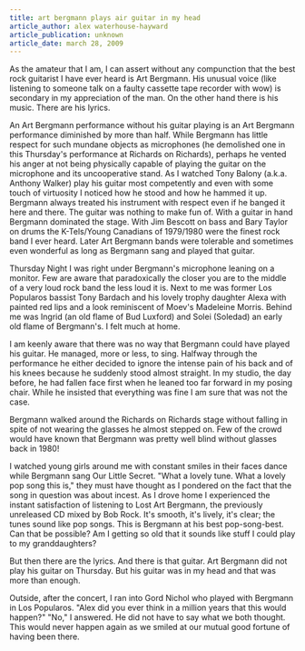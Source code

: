 ```yaml
---
title: art bergmann plays air guitar in my head
article_author: alex waterhouse-hayward
article_publication: unknown
article_date: march 28, 2009
---
```

As the amateur that I am, I can assert without any compunction that the best rock guitarist I have ever heard is Art Bergmann. His unusual voice (like listening to someone talk on a faulty cassette tape recorder with wow) is secondary in my appreciation of the man. On the other hand there is his music. There are his lyrics.  
  
An Art Bergmann performance without his guitar playing is an Art Bergmann performance diminished by more than half. While Bergmann has little respect for such mundane objects as microphones (he demolished one in this Thursday's performance at Richards on Richards), perhaps he vented his anger at not being physically capable of playing the guitar on the microphone and its uncooperative stand. As I watched Tony Balony (a.k.a. Anthony Walker) play his guitar most competently and even with some touch of virtuosity I noticed how he stood and how he hammed it up. Bergmann always treated his instrument with respect even if he banged it here and there. The guitar was nothing to make fun of. With a guitar in hand Bergmann dominated the stage. With Jim Bescott on bass and Bary Taylor on drums the K-Tels/Young Canadians of 1979/1980 were the finest rock band I ever heard. Later Art Bergmann bands were tolerable and sometimes even wonderful as long as Bergmann sang and played that guitar.  
  
Thursday Night I was right under Bergmann's microphone leaning on a monitor. Few are aware that paradoxically the closer you are to the middle of a very loud rock band the less loud it is. Next to me was former Los Popularos bassist Tony Bardach and his lovely trophy daughter Alexa with painted red lips and a look reminiscent of Moev's Madeleine Morris. Behind me was Ingrid (an old flame of Bud Luxford) and Solei (Soledad) an early old flame of Bergmann's. I felt much at home.  
  
I am keenly aware that there was no way that Bergmann could have played his guitar. He managed, more or less, to sing. Halfway through the performance he either decided to ignore the intense pain of his back and of his knees because he suddenly stood almost straight. In my studio, the day before, he had fallen face first when he leaned too far forward in my posing chair. While he insisted that everything was fine I am sure that was not the case.  
  
Bergmann walked around the Richards on Richards stage without falling in spite of not wearing the glasses he almost stepped on. Few of the crowd would have known that Bergmann was pretty well blind without glasses back in 1980!  
  
I watched young girls around me with constant smiles in their faces dance while Bergmann sang Our Little Secret. "What a lovely tune. What a lovely pop song this is," they must have thought as I pondered on the fact that the song in question was about incest. As I drove home I experienced the instant satisfaction of listening to Lost Art Bergmann, the previously unreleased CD mixed by Bob Rock. It's smooth, it's lively, it's clear; the tunes sound like pop songs. This is Bergmann at his best pop-song-best. Can that be possible? Am I getting so old that it sounds like stuff I could play to my granddaughters?  
  
But then there are the lyrics. And there is that guitar. Art Bergmann did not play his guitar on Thursday. But his guitar was in my head and that was more than enough.  
  
Outside, after the concert, I ran into Gord Nichol who played with Bergmann in Los Popularos. "Alex did you ever think in a million years that this would happen?" "No," I answered. He did not have to say what we both thought. This would never happen again as we smiled at our mutual good fortune of having been there.  
